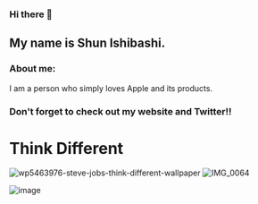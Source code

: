 ### Hi there 👋
## My name is Shun Ishibashi.

### About me:
I am a person who simply loves Apple and its products.

### Don't forget to check out my website and Twitter!!


# Think Different
![wp5463976-steve-jobs-think-different-wallpaper](https://user-images.githubusercontent.com/75736097/185054442-3650bb4e-3a95-4bf2-979e-264c50c7aad7.jpg)
![IMG_0064](https://user-images.githubusercontent.com/75736097/185054544-316b9e42-069d-4fc6-ac18-e420561c647e.JPG)






![image](https://user-images.githubusercontent.com/75736097/185422625-bfab3ae6-fdec-43c4-91d1-823752136ddb.gif)



<!--
**sshibashi777/sshibashi777** is a ✨ _special_ ✨ repository because its `README.md` (this file) appears on your GitHub profile.

Here are some ideas to get you started:

- 🔭 I’m currently working on ...
- 🌱 I’m currently learning ...
- 👯 I’m looking to collaborate on ...
- 🤔 I’m looking for help with ...
- 💬 Ask me about ...
- 📫 How to reach me: ...
- 😄 Pronouns: ...
- ⚡ Fun fact: ...
-->
